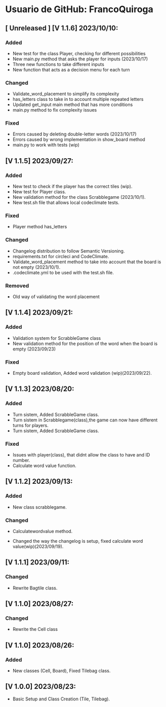 # Usuario de GitHub: FrancoQuiroga
## [ Unreleased ] [V 1.1.6] 2023/10/10:

### Added
- New test for the class Player, checking for different possibilities
- New main.py method that asks the player for inputs (2023/10/17)
- Three new functions to take different inputs
- New function that acts as a decision menu for each turn
### Changed
- Validate_word_placement to simplify its complexity
- has_letters class to take in to account multiple repeated letters
- Updated get_input main method that has more conditions
- main.py method to fix complexity issues

### Fixed
- Errors caused by deleting double-letter words (2023/10/17)
- Errors caused by wrong implementation in show_board method
- main.py to work with tests (wip)

## [V 1.1.5] 2023/09/27:

### Added 
- New test to check if the player has the correct tiles (wip).
- New test for Player class.
- New validation method for the class Scrabblegame (2023/10/1).
- New test.sh file that allows local codeclimate tests.

### Fixed 
- Player method has_letters

### Changed
- Changelog distribution to follow Semantic Versioning.
- requirements.txt for circleci and CodeClimate.
- Validate_word_placement method to take into account that the board is not empty (2023/10/1).
- .codeclimate.yml to be used with the test.sh file.

### Removed
- Old way of validating the word placement


## [V 1.1.4] 2023/09/21: 
### Added 
- Validation system for ScrabbleGame class
- New validation method for the position of the word when the board is empty (2023/09/23)
###  Fixed 
- Empty board validation, Added word validation (wip)(2023/09/22). 


## [V 1.1.3] 2023/08/20: 
### Added
- Turn sistem, Added ScrabbleGame class.
- Turn sistem in Scrabblegame(class),the game can now have different turns for players.
- Turn sistem, Added ScrabbleGame class.
### Fixed 
- Issues with player(class), that didnt allow the class to have and ID number.
- Calculate word value function.


## [V 1.1.2] 2023/09/13: 
### Added 
- New class scrabblegame.
### Changed 
- Calculatewordvalue method.

- Changed the way the changelog is setup, fixed calculate word value(wip)(2023/09/19).


## [V 1.1.1] 2023/09/11: 
### Changed 
- Rewrite Bagtile class.


## [V 1.1.0] 2023/08/27: 
### Changed
- Rewrite the Cell class  


## [V 1.1.0] 2023/08/26:
### Added
- New classes (Cell, Board), Fixed Tilebag class.


## [V 1.0.0] 2023/08/23: 
- Basic Setup and Class Creation (Tile, Tilebag).
 